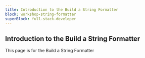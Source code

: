 ```yaml
---
title: Introduction to the Build a String Formatter
block: workshop-string-formatter
superBlock: full-stack-developer
---
```


## Introduction to the Build a String Formatter

This page is for the Build a String Formatter
